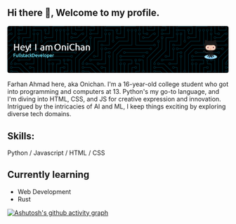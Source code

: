 ## Hi there 👋, Welcome to my profile.

![I am Farhan Ahmad](github-header-image.png)


Farhan Ahmad here, aka Onichan. I'm a 16-year-old college student who got into programming and computers at 13. Python's my go-to language, and I'm diving into HTML, CSS, and JS for creative expression and innovation. Intrigued by the intricacies of AI and ML, I keep things exciting by exploring diverse tech domains. 

## Skills:
Python / Javascript / HTML / CSS

## Currently learning
- Web Development
- Rust

[![Ashutosh's github activity graph](https://github-readme-activity-graph.vercel.app/graph?username=OniChan-Baka&theme=react-dark)](https://github.com/OniChan-Baka/github-readme-activity-graph)

